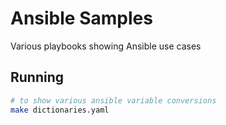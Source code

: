 # Ansible Samples

Various playbooks showing Ansible use cases

## Running

```bash
# to show various ansible variable conversions
make dictionaries.yaml
```

